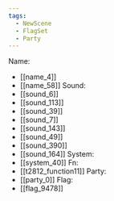 ```yaml
---
tags:
  - NewScene
  - FlagSet
  - Party
---
```

Name:
- [[name_4]]
- [[name_58]]
Sound:
- [[sound_6]]
- [[sound_113]]
- [[sound_39]]
- [[sound_7]]
- [[sound_143]]
- [[sound_49]]
- [[sound_390]]
- [[sound_164]]
System:
- [[system_40]]
Fn:
- [[t2812_function11]]
Party:
- [[party_0]]
Flag:
- [[flag_9478]]
